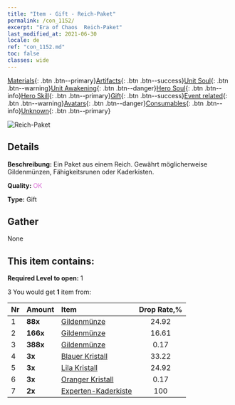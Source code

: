```yaml
---
title: "Item - Gift - Reich-Paket"
permalink: /con_1152/
excerpt: "Era of Chaos  Reich-Paket"
last_modified_at: 2021-06-30
locale: de
ref: "con_1152.md"
toc: false
classes: wide
---
```

 [Materials](/ItemsDE/){: .btn .btn--primary}[Artifacts](/ItemsDE/Artifacts/){: .btn .btn--success}[Unit Soul](/ItemsDE/UnitSoul/){: .btn .btn--warning}[Unit Awakening](/ItemsDE/UnitAwakening/){: .btn .btn--danger}[Hero Soul](/ItemsDE/HeroSoul/){: .btn .btn--info}[Hero Skill](/ItemsDE/HeroSkill/){: .btn .btn--primary}[Gift](/ItemsDE/Gift/){: .btn .btn--success}[Event related](/ItemsDE/Events/){: .btn .btn--warning}[Avatars](/ItemsDE/Avatars/){: .btn .btn--danger}[Consumables](/ItemsDE/Consumables/){: .btn .btn--info}[Unknown](/ItemsDE/Unknown/){: .btn .btn--primary}

 ![Reich-Paket](/images/t/i_907003.png)

## Details
 **Beschreibung:** Ein Paket aus einem Reich. Gewährt möglicherweise Gildenmünzen, Fähigkeitsrunen oder Kaderkisten.

 **Quality:** <span style="color: #DA70D6">OK</span>

 **Type:** Gift

## Gather

  None

## This item contains:

 **Required Level to open:** 1

 3 You would get **1** item  from:

  | Nr | Amount |     Item    | Drop Rate,% |
  |:---|:-------|:------------|:---------:|
  | 1 |  **88x** | [Gildenmünze](/ItemsDE/con_896/) | 24.92 | 
  | 2 |  **166x** | [Gildenmünze](/ItemsDE/con_896/) | 16.61 | 
  | 3 |  **388x** | [Gildenmünze](/ItemsDE/con_896/) | 0.17 | 
  | 4 |  **3x** | [Blauer Kristall](/ItemsDE/con_716/) | 33.22 | 
  | 5 |  **3x** | [Lila Kristall](/ItemsDE/con_720/) | 24.92 | 
  | 6 |  **3x** | [Oranger Kristall](/ItemsDE/con_730/) | 0.17 | 
  | 7 |  **2x** | [Experten-Kaderkiste](/ItemsDE/con_776/) | 100 | 
